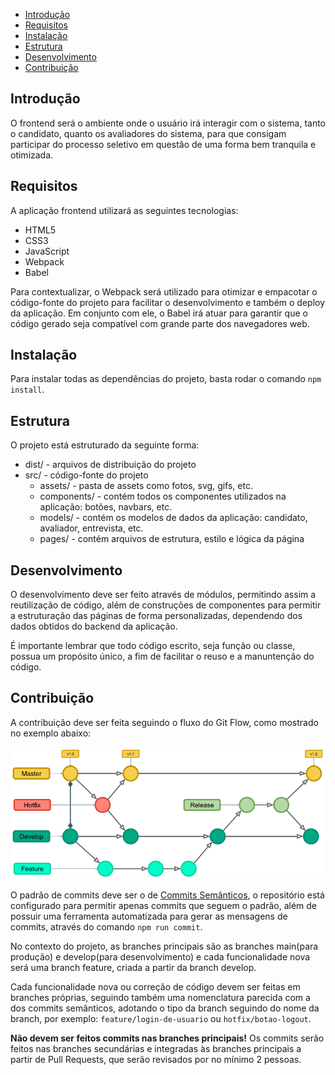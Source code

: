 - [Introdução](#introdução)
- [Requisitos](#requisitos)
- [Instalação](#instalação)
- [Estrutura](#estrutura)
- [Desenvolvimento](#desenvolvimento)
- [Contribuição](#contribuição)

## Introdução

O frontend será o ambiente onde o usuário irá interagir com o sistema, tanto o candidato, quanto os avaliadores do sistema, para que consigam participar do processo seletivo em questão de uma forma bem tranquila e otimizada.

## Requisitos

A aplicação frontend utilizará as seguintes tecnologias:

- HTML5
- CSS3
- JavaScript
- Webpack
- Babel
  
Para contextualizar, o Webpack será utilizado para otimizar e empacotar o código-fonte do projeto para facilitar o desenvolvimento e também o deploy da aplicação. Em conjunto com ele, o Babel irá atuar para garantir que o código gerado seja compatível com grande parte dos navegadores web.

## Instalação

Para instalar todas as dependências do projeto, basta rodar o comando `npm install`.

## Estrutura

O projeto está estruturado da seguinte forma:

- dist/ - arquivos de distribuição do projeto
- src/ - código-fonte do projeto
  - assets/ - pasta de assets como fotos, svg, gifs, etc.
  - components/ - contém todos os componentes utilizados na aplicação: botões, navbars, etc.
  - models/ - contém os modelos de dados da aplicação: candidato, avaliador, entrevista, etc.
  - pages/ - contém arquivos de estrutura, estilo e lógica da página

## Desenvolvimento

O desenvolvimento deve ser feito através de módulos, permitindo assim a reutilização de código, além de construções de componentes para permitir a estruturação das páginas de forma personalizadas, dependendo dos dados obtidos do backend da aplicação.

É importante lembrar que todo código escrito, seja função ou classe, possua um propósito único, a fim de facilitar o reuso e a manuntenção do código.

## Contribuição

A contribuição deve ser feita seguindo o fluxo do Git Flow, como mostrado no exemplo abaixo:

![Git Flow](git-flow.png)

O padrão de commits deve ser o de [Commits Semânticos](https://www.notion.so/Commits-Sem-nticos-7b68fea8057f44be94233de5f4893c23), o repositório está configurado para permitir apenas commits que seguem o padrão, além de possuir uma ferramenta automatizada para gerar as mensagens de commits, através do comando `npm run commit`.

No contexto do projeto, as branches principais são as branches main(para produção) e develop(para desenvolvimento) e cada funcionalidade nova será uma branch feature, criada a partir da branch develop.

Cada funcionalidade nova ou correção de código devem ser feitas em branches próprias, seguindo também uma nomenclatura parecida com a dos commits semânticos, adotando o tipo da branch seguindo do nome da branch, por exemplo: `feature/login-de-usuario` ou `hotfix/botao-logout`.

**Não devem ser feitos commits nas branches principais!** Os commits serão feitos nas branches secundárias e integradas às branches principais a partir de Pull Requests, que serão revisados por no mínimo 2 pessoas.
